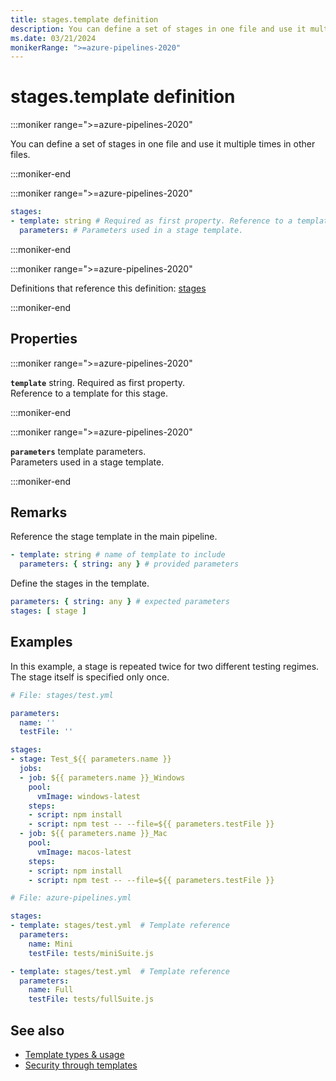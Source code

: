 ```yaml
---
title: stages.template definition
description: You can define a set of stages in one file and use it multiple times in other files.
ms.date: 03/21/2024
monikerRange: ">=azure-pipelines-2020"
---
```


# stages.template definition

<!-- :::description::: -->
:::moniker range=">=azure-pipelines-2020"

<!-- :::editable-content name="description"::: -->
You can define a set of stages in one file and use it multiple times in other files.
<!-- :::editable-content-end::: -->

:::moniker-end
<!-- :::description-end::: -->

<!-- :::syntax::: -->
:::moniker range=">=azure-pipelines-2020"

```yaml
stages:
- template: string # Required as first property. Reference to a template for this stage.
  parameters: # Parameters used in a stage template.
```

:::moniker-end
<!-- :::syntax-end::: -->

<!-- :::parents::: -->
:::moniker range=">=azure-pipelines-2020"

Definitions that reference this definition: [stages](stages.md)

:::moniker-end
<!-- :::parents-end::: -->

## Properties

<!-- :::properties::: -->
<!-- :::item name="template"::: -->
:::moniker range=">=azure-pipelines-2020"

**`template`** string. Required as first property.<br><!-- :::editable-content name="propDescription"::: -->
Reference to a template for this stage.
<!-- :::editable-content-end::: -->

:::moniker-end
<!-- :::item-end::: -->
<!-- :::item name="parameters"::: -->
:::moniker range=">=azure-pipelines-2020"

**`parameters`** template parameters.<br><!-- :::editable-content name="propDescription"::: -->
Parameters used in a stage template.
<!-- :::editable-content-end::: -->

:::moniker-end
<!-- :::item-end::: -->
<!-- :::properties-end::: -->

<!-- :::remarks::: -->
<!-- :::editable-content name="remarks"::: -->
## Remarks

Reference the stage template in the main pipeline.

```yaml
- template: string # name of template to include
  parameters: { string: any } # provided parameters
```

Define the stages in the template.

```yaml
parameters: { string: any } # expected parameters
stages: [ stage ]
```
<!-- :::editable-content-end::: -->
<!-- :::remarks-end::: -->

<!-- :::examples::: -->
<!-- :::editable-content name="examples"::: -->
## Examples

In this example, a stage is repeated twice for two different testing regimes.
The stage itself is specified only once.

```yaml
# File: stages/test.yml

parameters:
  name: ''
  testFile: ''

stages:
- stage: Test_${{ parameters.name }}
  jobs:
  - job: ${{ parameters.name }}_Windows
    pool:
      vmImage: windows-latest
    steps:
    - script: npm install
    - script: npm test -- --file=${{ parameters.testFile }}
  - job: ${{ parameters.name }}_Mac
    pool:
      vmImage: macos-latest
    steps:
    - script: npm install
    - script: npm test -- --file=${{ parameters.testFile }}
```

```yaml
# File: azure-pipelines.yml

stages:
- template: stages/test.yml  # Template reference
  parameters:
    name: Mini
    testFile: tests/miniSuite.js

- template: stages/test.yml  # Template reference
  parameters:
    name: Full
    testFile: tests/fullSuite.js
```
<!-- :::editable-content-end::: -->
<!-- :::examples-end::: -->

<!-- :::see-also::: -->
<!-- :::editable-content name="seeAlso"::: -->
## See also

- [Template types & usage](/azure/devops/pipelines/process/templates)
- [Security through templates](/azure/devops/pipelines/security/templates)
<!-- :::editable-content-end::: -->
<!-- :::see-also-end::: -->